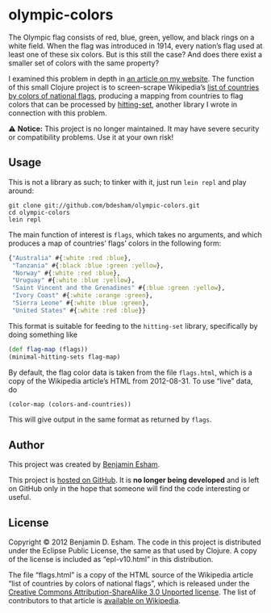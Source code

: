 # olympic-colors

The Olympic flag consists of red, blue, green, yellow, and black rings on a white field. When the flag was introduced in 1914, every nation’s flag used at least one of these six colors. But is this still the case? And does there exist a smaller set of colors with the same property?

I examined this problem in depth in [an article on my website][article]. The function of this small Clojure project is to screen-scrape Wikipedia’s [list of countries by colors of national flags][flags], producing a mapping from countries to flag colors that can be processed by [hitting-set][hitting-set], another library I wrote in connection with this problem.

⚠️ **Notice:** This project is no longer maintained. It may have severe security or compatibility problems. Use it at your own risk!

[article]: https://esham.io/2012/09/olympic-colors
[flags]: http://en.wikipedia.org/wiki/List_of_countries_by_colors_of_national_flags
[hitting-set]: https://github.com/bdesham/hitting-set

## Usage

This is not a library as such; to tinker with it, just run `lein repl` and play around:

```
git clone git://github.com/bdesham/olympic-colors.git
cd olympic-colors
lein repl
```

The main function of interest is `flags`, which takes no arguments, and which produces a map of countries’ flags’ colors in the following form:

```clj
{"Australia" #{:white :red :blue},
 "Tanzania" #{:black :blue :green :yellow},
 "Norway" #{:white :red :blue},
 "Uruguay" #{:white :blue :yellow},
 "Saint Vincent and the Grenadines" #{:blue :green :yellow},
 "Ivory Coast" #{:white :orange :green},
 "Sierra Leone" #{:white :blue :green},
 "United States" #{:white :red :blue}}
```

This format is suitable for feeding to the `hitting-set` library, specifically by doing something like

```clj
(def flag-map (flags))
(minimal-hitting-sets flag-map)
```

By default, the flag color data is taken from the file `flags.html`, which is a copy of the Wikipedia article’s HTML from 2012-08-31. To use “live” data, do

```clj
(color-map (colors-and-countries))
```

This will give output in the same format as returned by `flags`.

## Author

This project was created by [Benjamin Esham](https://esham.io).

This project is [hosted on GitHub](https://github.com/bdesham/olympic-colors). It is **no longer being developed** and is left on GitHub only in the hope that someone will find the code interesting or useful.

## License

Copyright © 2012 Benjamin D. Esham. The code in this project is distributed under the Eclipse Public License, the same as that used by Clojure. A copy of the license is included as “epl-v10.html” in this distribution.

The file “flags.html” is a copy of the HTML source of the Wikipedia article “list of countries by colors of national flags”, which is released under the [Creative Commons Attribution-ShareAlike 3.0 Unported license][cc by-sa]. The list of contributors to that article is [available on Wikipedia][history].

[cc by-sa]: https://en.wikipedia.org/wiki/Wikipedia:Text_of_Creative_Commons_Attribution-ShareAlike_3.0_Unported_License
[history]: https://en.wikipedia.org/w/index.php?title=List_of_flags_by_color_combination&action=history
